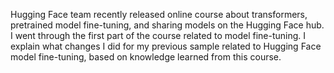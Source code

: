 Hugging Face team recently released online course about transformers, pretrained model fine-tuning, and sharing models on the Hugging Face hub. I went through the first part of the course related to model fine-tuning. I explain what changes I did for my previous sample related to Hugging Face model fine-tuning, based on knowledge learned from this course.
